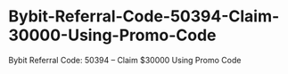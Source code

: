 # Bybit-Referral-Code-50394-Claim-30000-Using-Promo-Code
Bybit Referral Code: 50394 – Claim $30000 Using Promo Code
